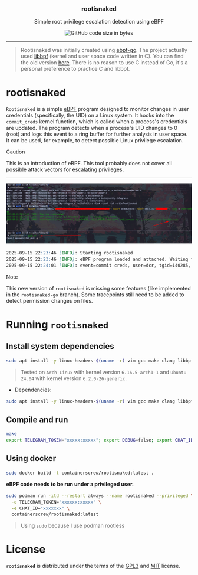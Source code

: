 <p align="center" >
<h3 align="center">rootisnaked</h3>
<p align="center">Simple root privilege escalation detection using eBPF</p>
</p>

<p align="center" >
    <img alt="GitHub code size in bytes" src="https://img.shields.io/github/languages/code-size/containerscrew/rootisnaked">
</p>

---

> Rootisnaked was initially created using [ebpf-go](github.com/cilium/ebpf). The project actually used [libbpf](https://github.com/libbpf/libbpf) (kernel and user space code written in C). You can find the old version [here](https://github.com/containerscrew/rootisnaked/tree/rootisnaked-go). There is no reason to use C instead of Go, it's a personal preference to practice C and libbpf.


# rootisnaked

`Rootisnaked` is a simple [eBPF](https://ebpf.io/) program designed to monitor changes in user credentials (specifically, the UID) on a Linux system. It hooks into the `commit_creds` kernel function, which is called when a process's credentials are updated. The program detects when a process's UID changes to 0 (root) and logs this event to a ring buffer for further analysis in user space.
It can be used, for example, to detect possible Linux privilege escalation.

> [!CAUTION]
> This is an introduction of eBPF. This tool probably does not cover all possible attack vectors for escalating privileges.

---

![example](example.png)

```markdown
2025-09-15 22:23:46 [INFO]: Starting rootisnaked
2025-09-15 22:23:46 [INFO]: eBPF program loaded and attached. Waiting for commit_creds_events...
2025-09-15 22:24:01 [INFO]: event=commit creds, user=dcr, tgid=140285, old_uid=1000, new_uid=0, cmdline=sudo su - , executable_path:/usr/bin/sudo
```

> [!NOTE]
> This new version of `rootisnaked` is missing some features (like implemented in the `rootisnaked-go` branch). Some tracepoints still need to be added to detect permission changes on files.

# Running `rootisnaked`

## Install system dependencies

```bash
sudo apt install -y linux-headers-$(uname -r) vim gcc make clang libbpf-dev curl clang-format libcurl4-openssl-dev build-essential libelf-dev
```

> Tested on `Arch Linux` with kernel version `6.16.5-arch1-1` and `Ubuntu 24.04` with kernel version `6.2.0-26-generic`.

* Dependencies:

```bash
sudo apt install -y linux-headers-$(uname -r) vim gcc make clang libbpf-dev curl clang-format libcurl4-openssl-dev build-essential libelf-dev
```

## Compile and run

```bash
make
export TELEGRAM_TOKEN="xxxxx:xxxxx"; export DEBUG=false; export CHAT_ID="xxxxx";  sudo -E ./bin/rootisnaked
```

## Using docker

```bash
sudo docker build -t containerscrew/rootisnaked:latest .
```

**eBPF code needs to be run under a privileged user.**

```bash
sudo podman run -itd --restart always --name rootisnaked --privileged \
  -e TELEGRAM_TOKEN="xxxxxx:xxxxx" \
  -e CHAT_ID="xxxxxxx" \
  containerscrew/rootisnaked:latest
```

> Using `sudo` because I use podman rootless

# License

**`rootisnaked`** is distributed under the terms of the [GPL3](./LICENSE-GPL3) and [MIT](./LICENSE-MIT) license.
